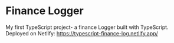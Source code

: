 # Finance Logger
My first TypeScript project- a finance Logger built with TypeScript.
Deployed on Netlify: https://typescript-finance-log.netlify.app/

